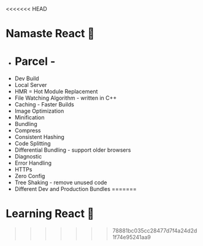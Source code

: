 <<<<<<< HEAD
# Namaste React 🚀

- # Parcel -
- Dev Build
- Local Server
- HMR = Hot Module Replacement
- File Watching Algorithm - written in C++
- Caching - Faster Builds
- Image Optimization
- Minification
- Bundling
- Compress
- Consistent Hashing
- Code Splitting
- Differential Bundling - support older browsers
- Diagnostic
- Error Handling
- HTTPs
- Zero Config
- Tree Shaking - remove unused code
- Different Dev and Production Bundles
=======
# Learning React 🚀
>>>>>>> 78881bc035cc28477d7f4a24d2d1f74e95241aa9

